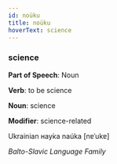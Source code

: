 ```yaml
---
id: noüku
title: noüku
hoverText: science
---
```


### science

**Part of Speech**: Noun

**Verb**: to be science

**Noun**: science

**Modifier**: science-related

Ukrainian нау́ка naúka [nɐˈukɐ]

*Balto-Slavic Language Family*